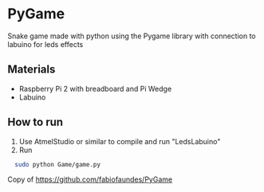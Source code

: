 # PyGame
Snake game made with python using the Pygame library with connection to labuino for leds effects

## Materials
 - Raspberry Pi 2 with breadboard and Pi Wedge
 - Labuino
 
## How to run
 1) Use AtmelStudio or similar to compile and run "LedsLabuino"
 2) Run
```sh
  sudo python Game/game.py
```

Copy of https://github.com/fabiofaundes/PyGame
